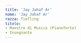 ```yaml
---
title: 'Jay Jahaf Ar'
nome: 'Jay Jahaf Ar'
razza: Tiefling
titolo:
- Maestro di Musica (Pianoforte)
- Insegnante
---
```

